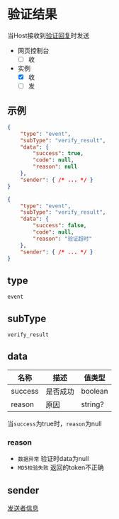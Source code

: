 # 验证结果

当Host接收到[验证回复](../request/verify)时发送

- 网页控制台
  - [ ] 收
- 实例
  - [x] 收
  - [ ] 发

## 示例

```json title="成功"
{
    "type": "event",
    "subType": "verify_result",
    "data": {
        "success": true,
        "code": null,
        "reason": null
    },
    "sender": { /* ... */ }
}
```

```json title="失败"
{
    "type": "event",
    "subType": "verify_result",
    "data": {
        "success": false,
        "code": null,
        "reason": "验证超时"
    },
    "sender": { /* ... */ }
}
```

## type

`event`

## subType

`verify_result`

## data

| 名称    | 描述     | 值类型      |
| ------- | -------- | ----------- |
| success | 是否成功 | boolean     |
| reason  | 原因     | string?     |

当`success`为true时，`reason`为null

### reason

- `数据异常` 验证时data为null
- `MD5校验失败` 返回的token不正确

## sender

[发送者信息](../../struct/sender)
